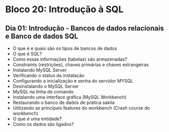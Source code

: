 # Bloco 20: Introdução à SQL
## Dia 01: Introdução - Bancos de dados relacionais e Banco de dados SQL
* O que é e quais são os tipos de bancos de dados
* O que é SQL?
* Como essas informações (tabelas) são armazenadas?
* Constraints (restrições), chaves primárias e chaves estrangeiras
* Instalando MySQL Server
* Verificando o status da instalação
* Configurando a inicialização e senha do servidor MYSQL
* Desinstalando o MySQL Server
* MySQL na linha de comando
* Instalando uma interface gráfica (MySQL Workbench)
* Restaurando o banco de dados de prática sakila
* Utilizando as principais features do workbench (Crash course do workbench)
* O que é uma entidade?
* Como os dados são ligados?
